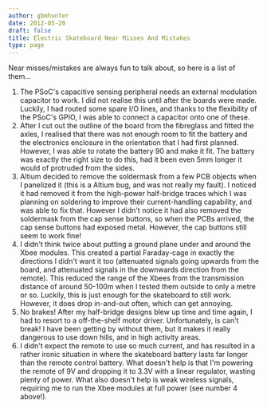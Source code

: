 ```yaml
---
author: gbmhunter
date: 2012-05-20
draft: false
title: Electric Skateboard Near Misses And Mistakes
type: page
---
```


Near misses/mistakes are always fun to talk about, so here is a list of them...

1. The PSoC's capacitive sensing peripheral needs an external modulation capacitor to work. I did not realise this until after the boards were made. Luckily, I had routed some spare I/O lines, and thanks to the flexibility of the PSoC's GPIO, I was able to connect a capacitor onto one of these.
2. After I cut out the outline of the board from the fibreglass and fitted the axles, I realised that there was not enough room to fit the battery and the electronics enclosure in the orientation that I had first planned. However, I was able to rotate the battery 90 and make it fit. The battery was exactly the right size to do this, had it been even 5mm longer it would of protruded from the sides.
3. Altium decided to remove the soldermask from a few PCB objects when I panelized it (this is a Altium bug, and was not really my fault). I noticed it had removed it from the high-power half-bridge traces which I was planning on soldering to improve their current-handling capability, and was able to fix that. However I didn't notice it had also removed the soldermask from the cap sense buttons, so when the PCBs arrived, the cap sense buttons had exposed metal. However, the cap buttons still seem to work fine!
4. I didn't think twice about putting a ground plane under and around the Xbee modules. This created a partial Faraday-cage in exactly the directions I didn't want it too (attenuated signals going upwards from the board, and attenuated signals in the downwards direction from the remote). This reduced the range of the Xbees from the transmission distance of around 50-100m when I tested them outside to only a metre or so. Luckily, this is just enough for the skateboard to still work. However, it does drop in-and-out often, which can get annoying.
5. No brakes! After my half-bridge designs blew up time and time again, I had to resort to a off-the-shelf motor driver. Unfortunately, is can't break! I have been getting by without them, but it makes it really dangerous to use down hills, and in high activity areas.
6. I didn't expect the remote to use so much current, and has resulted in a rather ironic situation in where the skateboard battery lasts far longer than the remote control battery.  What doesn't help is that I'm powering the remote of 9V and dropping it to 3.3V with a linear regulator, wasting plenty of power. What also doesn't help is weak wireless signals, requiring me to run the Xbee modules at full power (see number 4 above!).

